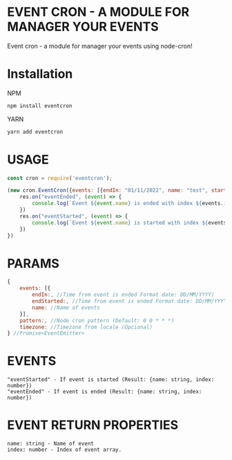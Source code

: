 # EVENT CRON - A MODULE FOR MANAGER YOUR EVENTS

Event cron - a module for manager your events using node-cron!

# Installation

NPM


```bash
npm install eventcron
```

YARN

```bash
yarn add eventcron
```

# USAGE

```js
const cron = require('eventcron');

(new cron.EventCron({events: [{endIn: "01/11/2022", name: "test", startIn: "31/10/2022"}], timezone: "America/SaoPau"})).start().then(res => {
    res.on("eventEnded", (event) => {
        console.log(`Event ${event.name} is ended with index ${events.index}`)
    })
    res.on("eventStarted", (event) => {
        console.log(`Event ${event.name} is started with index ${events.index}`)
    })
})
```

# PARAMS

```js
{
    events: [{
        endIn:, //Time from event is ended Format date: DD/MM/YYYY)
        endStarted:, //Time from event is ended Format date: DD/MM/YYYY)
        name: //Name of events
    }],
    pattern:, //Node cron pattern (Default: 0 0 * * *)
    timezone: //Timezone from locale (Opcional)
} //Promise<EventEmitter>
```

# EVENTS

```
"eventStarted" - If event is started (Result: {name: string, index: number}) 
"eventEnded" - If event is ended (Result: {name: string, index: number})
```

# EVENT RETURN PROPERTIES

```
name: string - Name of event
index: number - Index of event array.
```